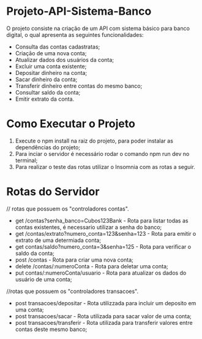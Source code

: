 # Projeto-API-Sistema-Banco

O projeto consiste na criação de um API com sistema básico para banco digital, o qual apresenta as seguintes funcionalidades:

* Consulta das contas cadastratas;
* Criaçāo de uma nova conta;
* Atualizar dados dos usuários da conta;
* Excluir uma conta existente;
* Depositar dinheiro na conta;
* Sacar dinheiro da conta;
* Transferir dinheiro entre contas do mesmo banco;
* Consultar saldo da conta;
* Emitir extrato da conta.

# Como Executar o Projeto

1. Execute o npm install na raiz do projeto, para poder instalar as dependências do projeto;
2. Para inciar o servidor é necessário rodar o comando npm run dev no terminal;
3. Para realizar o teste das rotas utilizar o Insomnia com as rotas a seguir.

# Rotas do Servidor

// rotas que possuem os "controladores contas".
* get /contas?senha_banco=Cubos123Bank - Rota para listar todas as contas existentes, é necessario utilizar a senha do banco; 
* get /contas/extrato?numero_conta=123&senha=123 - Rota para emitir o extrato de uma determiada conta;
* get contas/saldo?numero_conta=3&senha=125 - Rota para verificar o saldo da conta;
* post /contas - Rota para criar uma nova conta;
* delete /contas/:numeroConta - Rota para deletar uma conta;
* put contas/:numeroConta/usuario - Rota para atualizar os dados do usuário de uma conta;

//rotas que possuem os "controladores transacoes".
* post transacoes/depositar - Rota utilizzada para incluir um deposito em uma conta;
* post transacoes/sacar - Rota utilizada para sacar valor de uma conta;
* post transacoes/transferir - Rota utilizada para transferir valores entre contas deste mesmo banco;
